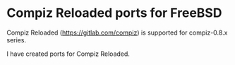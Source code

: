# Compiz Reloaded ports for FreeBSD

Compiz Reloaded (https://gitlab.com/compiz) is supported for compiz-0.8.x series.

I have created ports for Compiz Reloaded.
